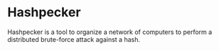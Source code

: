 # Hashpecker
Hashpecker is a tool to organize a network of computers to perform a distributed brute-force attack against a hash.
